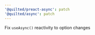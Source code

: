 ```yaml
---
'@quilted/preact-async': patch
'@quilted/async': patch
---
```


Fix `useAsync()` reactivity to option changes
